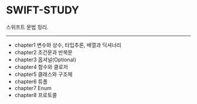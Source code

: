 # SWIFT-STUDY
스위프트 문법 정리.

----

- chapter1  변수와 상수, 타입추론, 배열과 딕셔너리
- chapter2  조건문과 반복문
- chapter3  옵셔널(Optional)
- chapter4  함수와 클로저
- chapter5  클래스와 구조체
- chapter6  튜플
- chapter7  Enum
- chapter8  프로토콜
